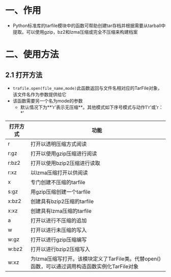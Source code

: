 # 一、作用

- Python标准库的tarfile模块中的函数可帮助创建tar存档并根据需要从tarball中提取。可以使用gzip，bz2和lzma压缩或完全不压缩来构建档案

# 二、使用方法

## 2.1 打开方法

- `trafile.open(file_name,mode)`此函数返回与文件名相对应的TarFile对象，该文件名作为参数提供给它
- 该函数需要另一个名为mode的参数
  - 默认情况下为**'r'表示无压缩**。其他模式如下序号模式与动作1'r'或'r：*'

| 打开方式 | 功能                                                         |
| -------- | ------------------------------------------------------------ |
| r        | 打开以透明压缩方式阅读                                       |
| r:gz     | 打开以使用gzip压缩进行阅读                                   |
| r:bz2    | 打开以使用bzip2压缩进行读取                                  |
| r:xz     | 以lzma压缩打开以供阅读                                       |
| x        | 专门创建不压缩的tarfile                                      |
| s:gz     | 用gzip压缩创建一个tarfile                                    |
| x:bz2    | 创建具有bzip2压缩的tarfile                                   |
| x:xz     | 创建具有lzma压缩的tarfile                                    |
| a        | 打开以进行不压缩的追加                                       |
| w        | 打开以进行未压缩的写入                                       |
| w:gz     | 打开以进行gzip压缩编写                                       |
| w:bz2    | 打开以进行bzip2压缩写入                                      |
| w:xz     | 为lzma压缩写打开。该模块定义了TarFile类。代替open()函数，可以通过调用构造函数实例化TarFile对象 |

